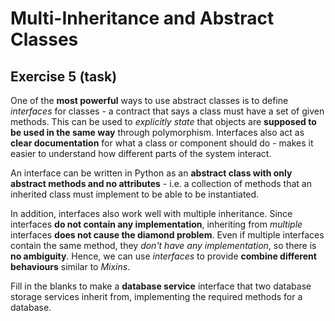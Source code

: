 # Multi-Inheritance and Abstract Classes

## Exercise 5 (task)

One of the **most powerful** ways to use abstract classes is to define *interfaces* for classes - a contract that says a class must have a set of given methods. This can be used to *explicitly state* that objects are **supposed to be used in the same way** through polymorphism. Interfaces also act as **clear documentation** for what a class or component should do - makes it easier to understand how different parts of the system interact.

An interface can be written in Python as an **abstract class with only abstract methods and no attributes** - i.e. a collection of methods that an inherited class must implement to be able to be instantiated.

In addition, interfaces also work well with multiple inheritance. Since interfaces **do not contain any implementation**, inheriting from *multiple* interfaces **does not cause the diamond problem**. Even if multiple interfaces contain the same method, they *don't have any implementation*, so there is **no ambiguity**. Hence, we can use *interfaces* to provide **combine different behaviours** similar to *Mixins*. 

Fill in the blanks to make a **database service** interface that two database storage services inherit from, implementing the required methods for a database.
